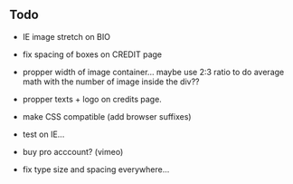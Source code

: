 


## Todo
 
 - IE image stretch on BIO
 
 - fix spacing of boxes on CREDIT page

 - propper width of image container... maybe use 2:3 ratio to do average math with the number of image inside the div??
 
 - propper  texts + logo on credits page.
 
 - make CSS compatible (add browser suffixes)
 
 - test on IE...
 
 
 
 - buy pro acccount? (vimeo)
 
 - fix type size and spacing everywhere...